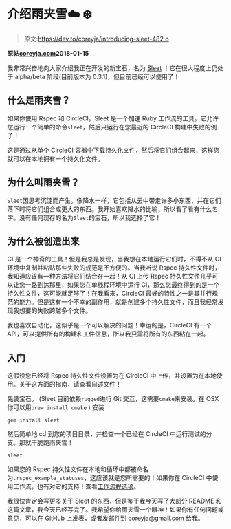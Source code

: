 # 介绍雨夹雪☁️ ❄️

> 原文:[https://dev.to/coreyja/introducing-sleet-482 o](https://dev.to/coreyja/introducing-sleet---482o)

**原帖[coreyja.com](https://coreyja.com/introducing-sleet/)2018-01-15**

我非常兴奋地向大家介绍我正在开发的新宝石，名为 [Sleet](https://github.com/coreyja/sleet) ！它在很大程度上仍处于 alpha/beta 阶段(目前版本为 0.3.1)，但目前已经可以使用了！

## 什么是雨夹雪？

如果你使用 Rspec 和 CircleCI，Sleet 是一个加速 Ruby 工作流的工具。它允许您运行一个简单的命令`sleet`，然后只运行在您最近的 CircleCI 构建中失败的例子！

这是通过从单个 CircleCI 容器中下载持久化文件，然后将它们组合起来，这样您就可以在本地拥有一个持久化文件。

## 为什么叫雨夹雪？

`Sleet`因思考沉淀而产生。像降水一样，它包括从云中带走许多小东西，并在它们落下时将它们组合成更大的东西。我开始喜欢降水的比喻，所以看了看有什么名字。没有任何现存的名为`Sleet`的宝石，所以我选择了它！

## 为什么被创造出来

CI 是一个神奇的工具！但是我总是发现，当我想在本地运行它们时，不得不从 CI 环境中复制并粘贴那些失败的规范是不方便的。当我听说 Rspec 持久性文件时，我知道应该有一种方法将它们结合在一起！从 CI 上传 Rspec 持久性文件几乎可以让您一路到达那里，如果您在单线程环境中运行 CI，那么您最终得到的是一个持久性文件，这可能就足够了！在我看来，CircleCI 最好的特性之一是其并行规范的能力。但是这有一个不幸的副作用，就是创建多个持久性文件，而且我经常发现我想要的失败跨越多个文件。

我也喜欢自动化，这似乎是一个可以解决的问题！幸运的是，CircleCI 有一个 API，可以提供所有的构建和工件信息，所以我只需将所有的东西粘在一起。

## 入门

这假设您已经将 Rspec 持久性文件设置为在 CircleCI 中上传，并设置为在本地使用。关于这方面的指南，请查看[自述文件](https://github.com/coreyja/sleet#getting-started)！

先装宝石。
(Sleet 目前依赖`rugged`进行 Git 交互，这需要`cmake`来安装。在 OSX 你可以用`brew install cmake` )
安装

```
gem install sleet 
```

然后简单地 cd 到您的项目目录，并检查一个已经在 CircleCI 中运行测试的分支。那就干脆跑雨夹雪！

```
sleet 
```

如果您的 Rspec 持久性文件在本地和循环中都被命名为`.rspec_example_statuses`，这应该就是您所需要的！如果你在 CircleCI 中使用工作流，也有对它的支持！查看[工作流程选项](https://github.com/coreyja/sleet#workflows)。

我很快肯定会写更多关于 Sleet 的东西，但是鉴于我今天写了大部分 README 和这篇文章，我今天已经写完了。我希望你给雨夹雪一个眼神！如果你有任何问题或意见，可以在 GitHub 上发表，或者发邮件到 coreyja@gmail.com 给我。
